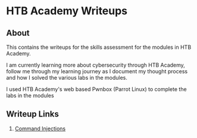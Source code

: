 # HTB Academy Writeups

## About

This contains the writeups for the skills assessment for the modules in HTB Academy.

I am currently learning more about cybersecurity through HTB Academy, follow me through my learning journey as I document my thought process and how I solved the various labs in the modules.

I used HTB Academy's web based Pwnbox (Parrot Linux) to complete the labs in the modules

## Writeup Links
1. [Command Injections](https://github.com/zyunrong/Writeups/blob/main/HTB%20Academy/Command%20Injections.md)
